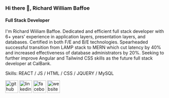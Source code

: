 ### Hi there 👋, Richard William Baffoe
#### Full Stack Developer
I'm Richard Wiiliam Baffoe. Dedicated and efficient full stack developer with 6+ years’ experience in application layers, presentation layers, and databases. Certified in both F/E and B/E technologies. Spearheaded successful transition from LAMP stack to MERN which cut latency by 40% and increased effectiveness of database administrators by 20%. Seeking to further improve Angular and Tailwind CSS skills as the future full stack developer at CalBank.

Skills:  REACT / JS / HTML / CSS / JQUERY / MySQL

[<img src='https://cdn.jsdelivr.net/npm/simple-icons@3.0.1/icons/github.svg' alt='github' height='40'>](https://github.com/gashie)  [<img src='https://cdn.jsdelivr.net/npm/simple-icons@3.0.1/icons/linkedin.svg' alt='linkedin' height='40'>](https://www.linkedin.com/in/richardwilliam/)  [<img src='https://cdn.jsdelivr.net/npm/simple-icons@3.0.1/icons/facebook.svg' alt='facebook' height='40'>](https://www.facebook.com/richardbaffoe)  [<img src='https://cdn.jsdelivr.net/npm/simple-icons@3.0.1/icons/icloud.svg' alt='website' height='40'>](sms.gashie.net)  






